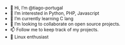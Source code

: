 - 👋 Hi, I’m @tiago-portugal
- 👀 I’m interested in Python, PHP, Javascript
- 🌱 I’m currently learning C lang
- 💞️ I’m looking to collaborate on open source projects.
- 📫 Follow me to keep track of my projects.
- 🐧 Linux enthusiast

